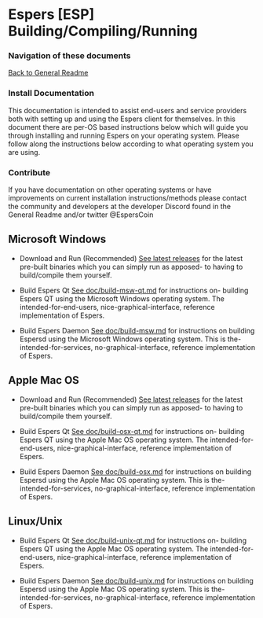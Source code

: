 Espers [ESP] Building/Compiling/Running
===========================================


### Navigation of these documents
[Back to General Readme](README.md)

### Install Documentation
This documentation is intended to assist end-users and service providers
both with setting up and using the Espers client for themselves. In this
document there are per-OS based instructions below which will guide you
through installing and running Espers on your operating system. Please
follow along the instructions below according to what operating system
you are using.

### Contribute
If you have documentation on other operating systems or have improvements
on current installation instructions/methods please contact the community
and developers at the developer Discord found in the General Readme and/or 
twitter @EspersCoin


Microsoft Windows
-----------------

- Download and Run (Recommended)
[See latest releases](https://github.com/CryptoCoderz/Espers/releases) 
for the latest pre-built binaries which you can simply run as apposed-
to having to build/compile them yourself.

- Build Espers Qt 
[See doc/build-msw-qt.md](doc/build-msw-qt.md) for instructions on-
building Espers QT using the Microsoft Windows operating system. 
The intended-for-end-users, nice-graphical-interface, 
reference implementation of Espers.

- Build Espers Daemon
[See doc/build-msw.md](doc/build-msw.md) for instructions on building 
Espersd using the Microsoft Windows operating system. This is the-
intended-for-services, no-graphical-interface, reference
implementation of Espers.

Apple Mac OS
-----------------

- Download and Run (Recommended)
[See latest releases](https://github.com/CryptoCoderz/Espers/releases) 
for the latest pre-built binaries which you can simply run as apposed-
to having to build/compile them yourself.

- Build Espers Qt 
[See doc/build-osx-qt.md](doc/build-osx-qt.md) for instructions on-
building Espers QT using the Apple Mac OS operating system. 
The intended-for-end-users, nice-graphical-interface, 
reference implementation of Espers.

- Build Espers Daemon
[See doc/build-osx.md](doc/build-osx.md) for instructions on building 
Espersd using the Apple Mac OS operating system. This is the-
intended-for-services, no-graphical-interface, reference
implementation of Espers.


Linux/Unix
-----------------

- Build Espers Qt 
[See doc/build-unix-qt.md](doc/build-unix-qt.md) for instructions on-
building Espers QT using the Apple Mac OS operating system. 
The intended-for-end-users, nice-graphical-interface, 
reference implementation of Espers.

- Build Espers Daemon
[See doc/build-unix.md](doc/build-unix.md) for instructions on building 
Espersd using the Apple Mac OS operating system. This is the-
intended-for-services, no-graphical-interface, reference
implementation of Espers.

